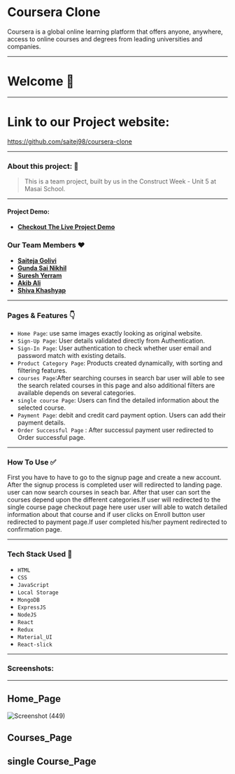 # Coursera Clone

<p>Coursera is a global online learning platform that offers anyone, anywhere, access to online courses and degrees from leading universities and companies.<p/>

---
# Welcome :wave:
---
# Link to our Project website:

https://github.com/saitej98/coursera-clone

---

### About this project: :raised_hands:

> This is a team project, built by us in the Construct Week - Unit 5 at Masai School.

---



#### Project Demo: 
- **[Checkout The Live Project Demo](https://drive.google.com/file/d/1btHFHhQUKO8C4_3nf-c72kIznQvtEj-U/view?usp=sharing)**



### Our Team Members :heart:

- **[Saiteja Golivi](https://github.com/saitej98)**
- **[Gunda Sai Nikhil](https://github.com/Nikhil874)**
- **[Suresh Yerram](https://github.com/Akib-Ali)**
- **[Akib Ali](https://github.com/SureshYarram)**
- **[Shiva Khashyap](https://github.com/Shiva-fighter)**
---

### Pages & Features :point_down:

- `Home Page`: use same images exactly looking as original website.
- `Sign-Up Page`: User details validated directly from Authentication.
- `Sign-In Page`: User authentication to check whether user email and password match with existing details.
- `Product Category Page`: Products created dynamically, with sorting and filtering features.
- `courses Page`:After searching courses in search bar user will able to see the search related courses in this page and also additional filters are available depends on several categories.
- `single course Page`: Users can find the detailed information about the selected course.
- `Payment Page`: debit and credit card payment option. Users can add their payment details.
- `Order Successful Page` : After successul payment user redirected to Order successful page.
---

### How To Use ✅

First you have to have to go to the signup page and create a new account. After the signup process is completed user will redirected to landing page. user can now search courses in seach bar. After that user can sort the courses depend upon the different categories.If user will redirected to the single course page checkout page here user user will able to watch detailed information about that course and if user clicks on Enroll button user redirected to payment page.If user completed his/her payment redirected to confirmation page. 

---

### Tech Stack Used :wrench:

- `HTML`
- `CSS`
- `JavaScript`
- `Local Storage`
- `MongoDB`
- `ExpressJS`
- `NodeJS`
- `React`
- `Redux`
- `Material_UI`
- `React-slick`
---

### Screenshots:
<hr/>

## Home_Page
![Screenshot (449)](https://user-images.githubusercontent.com/95854153/161434785-a50a88b5-06ec-4b90-a42c-866d0080cae7.png)


## Courses_Page


## single Course_Page



